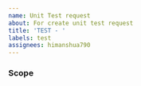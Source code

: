 ```yaml
---
name: Unit Test request
about: For create unit test request
title: 'TEST - '
labels: test
assignees: himanshua790
---
```


### Scope
